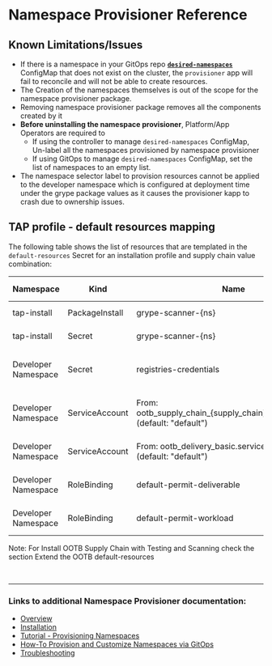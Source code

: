 # Namespace Provisioner Reference

## <a id="known-limitations"></a>Known Limitations/Issues

- If there is a namespace in your GitOps repo [**`desired-namespaces`**](about.hbs.md#desired-ns-configmap) ConfigMap that does not exist on the cluster, the `provisioner` app will fail to reconcile and will not be able to create resources.
- The Creation of the namespaces themselves is out of the scope for the namespace provisioner package.
- Removing namespace provisioner package removes all the components created by it
- **Before uninstalling the namespace provisioner**, Platform/App Operators are required to
  - If using the controller to manage `desired-namespaces` ConfigMap, Un-label all the namespaces
    provisioned by namespace provisioner
  - If using GitOps to manage `desired-namespaces` ConfigMap, set the list of namespaces to an
    empty list.
- The namespace selector label to provision resources cannot be applied to the developer namespace
  which is configured at deployment time under the grype package values as it causes the provisioner
  kapp to crash due to ownership issues.

## <a id="default-resources-mapping"></a>TAP profile - default resources mapping

The following table shows the list of resources that are templated in the `default-resources` Secret for an installation profile and supply chain value combination:

| Namespace  | Kind | Name | supply_chain | Install Profile | Reconcile? |
| ------------- | ------------- | ------------- | ------------- | ------------- | ------------- |
| tap-install  | PackageInstall | grype-scanner-{ns} | testing_scanning | full, build | Yes  |
| tap-install  | Secret | grype-scanner-{ns} | testing_scanning | full, build | Yes |
| Developer Namespace  | Secret | registries-credentials | --- | full, iterate, build, run | Yes |
| Developer Namespace  | ServiceAccount | From: ootb_supply_chain_{supply_chain}.service_account (default: "default") | --- | full, iterate, build, run | **No** |
| Developer Namespace  | ServiceAccount | From: ootb_delivery_basic.service_account (default: "default") | --- | full, iterate, run | **No**  |
| Developer Namespace  | RoleBinding | default-permit-deliverable | --- | full, iterate, run | Yes  |
| Developer Namespace  | RoleBinding | default-permit-workload | --- | full, iterate, build | Yes  |

Note: For Install OOTB Supply Chain with Testing and Scanning check the section Extend the OOTB default-resources

</br>

---

### Links to additional Namespace Provisioner documentation:

- [Overview](about.hbs.md)
- [Installation](install.hbs.md)
- [Tutorial - Provisioning Namespaces](tutorials.hbs.md)
- [How-To Provision and Customize Namespaces via GitOps](how-tos.hbs.md)
- [Troubleshooting](troubleshooting.hbs.md)
